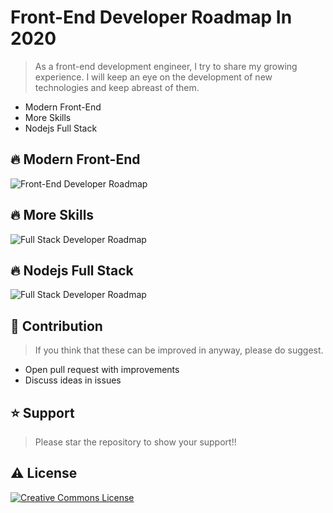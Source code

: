 
# Front-End Developer Roadmap In 2020

> As a front-end development engineer, I try to share my growing experience.
I will keep an eye on the development of new technologies and keep abreast of them.

* Modern Front-End
* More Skills
* Nodejs Full Stack

## 🔥 Modern Front-End

![Front-End Developer Roadmap](./images/frontend.svg)

## 🔥 More Skills

![Full Stack Developer Roadmap](./images/moreskill.svg)

## 🔥 Nodejs Full Stack

![Full Stack Developer Roadmap](./images/fullstack.svg)


## 🤝 Contribution

> If you think that these can be improved in anyway, please do suggest.

* Open pull request with improvements
* Discuss ideas in issues

## ⭐️ Support

> Please star the repository to show your support!!

 ## ⚠ License

<a rel="license" href="http://creativecommons.org/licenses/by-nc-nd/3.0/"><img alt="Creative Commons License" style="border-width:0" src="https://i.creativecommons.org/l/by-nc-nd/3.0/88x31.png" /></a>

